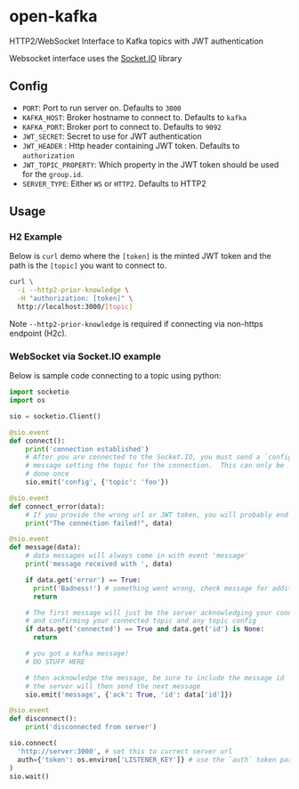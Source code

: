 # open-kafka
HTTP2/WebSocket Interface to Kafka topics with JWT authentication

Websocket interface uses the [Socket.IO](https://socket.io/) library

## Config

 - `PORT`: Port to run server on. Defaults to `3000`
 - `KAFKA_HOST`: Broker hostname to connect to.  Defaults to `kafka`
 - `KAFKA_PORT`: Broker port to connect to. Defaults to `9092`
 - `JWT_SECRET`: Secret to use for JWT authentication
 - `JWT_HEADER` : Http header containing JWT token.  Defaults to `authorization`
 - `JWT_TOPIC_PROPERTY`: Which property in the JWT token should be used for the `group.id`.
 - `SERVER_TYPE`: Either `WS` or `HTTP2`. Defaults to HTTP2

## Usage


### H2 Example

Below is `curl` demo where the `[token]` is the minted JWT token and the path is the `[topic]` you want to connect to.

```bash
curl \
  -i --http2-prior-knowledge \
  -H "authorization: [token]" \
  http://localhost:3000/[topic]
```

Note `--http2-prior-knowledge` is required if connecting via non-https endpoint (H2c).

### WebSocket via Socket.IO example

Below is sample code connecting to a topic using python:

```python
import socketio
import os

sio = socketio.Client()

@sio.event
def connect():
    print('connection established')
    # After you are connected to the Socket.IO, you must send a `config`
    # message setting the topic for the connection.  This can only be 
    # done once
    sio.emit('config', {'topic': 'foo'})

@sio.event
def connect_error(data):
    # If you provide the wrong url or JWT token, you will probably end up here
    print("The connection failed!", data)

@sio.event
def message(data):
    # data messages will always come in with event 'message'
    print('message received with ', data)

    if data.get('error') == True:
      print('Badness!') # something went wrong, check message for additional information
      return

    # The first message will just be the server acknowledging your connection
    # and confirming your connected topic and any topic config
    if data.get('connected') == True and data.get('id') is None:
      return

    # you got a kafka message!
    # DO STUFF HERE

    # then acknowledge the message, be sure to include the message id
    # the server will then send the next message
    sio.emit('message', {'ack': True, 'id': data['id']})

@sio.event
def disconnect():
    print('disconnected from server')

sio.connect(
  'http://server:3000', # set this to currect server url
  auth={'token': os.environ['LISTENER_KEY']} # use the `auth` token param to send JWT token
)
sio.wait()
```